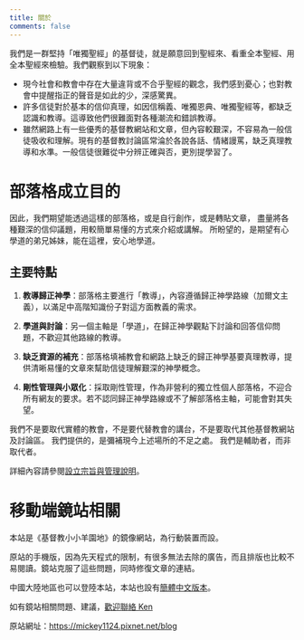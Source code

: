 ```yaml
---
title: 關於
comments: false
---
```


我們是一群堅持「唯獨聖經」的基督徒，就是願意回到聖經來、看重全本聖經、用全本聖經來檢驗。我們觀察到以下現象：

* 現今社會和教會中存在大量違背或不合乎聖經的觀念，我們感到憂心；也對教會中提醒指正的聲音是如此的少，深感驚異。
* 許多信徒對於基本的信仰真理，如因信稱義、唯獨恩典、唯獨聖經等，都缺乏認識和教導。這導致他們很難面對各種潮流和錯誤教導。
* 雖然網路上有一些優秀的基督教網站和文章，但內容較艱深，不容易為一般信徒吸收和理解。現有的基督教討論區常淪於各說各話、情緒謾罵，缺乏真理教導和水準。一般信徒很難從中分辨正確與否，更別提學習了。

# 部落格成立目的
因此，我們期望能透過這樣的部落格，或是自行創作，或是轉貼文章，
盡量將各種艱深的信仰議題，用較簡單易懂的方式來介紹或講解。
所盼望的，是期望有心學道的弟兄姊妹，能在這裡，安心地學道。

## 主要特點
1. **教導歸正神學**：部落格主要進行「教導」，內容遵循歸正神學路線（加爾文主義），以滿足中高階知識份子對這方面教義的需求。

2. **學道與討論**：另一個主軸是「學道」，在歸正神學觀點下討論和回答信仰問題，不歡迎其他路線的教導。

3. **缺乏資源的補充**：部落格填補教會和網路上缺乏的歸正神學基要真理教導，提供清晰易懂的文章來幫助信徒理解艱深的神學概念。

4. **剛性管理與小眾化**：採取剛性管理，作為非營利的獨立性個人部落格，不迎合所有網友的要求。若不認同歸正神學路線或不了解部落格主軸，可能會對其失望。

我們不是要取代實體的教會，不是要代替教會的講台，不是要取代其他基督教網站及討論區。
我們提供的，是彌補現今上述場所的不足之處。
我們是輔助者，而非取代者。

詳細內容請參閱[設立宗旨與管理說明](/categories/#%e8%a8%ad%e7%ab%8b%e5%ae%97%e6%97%a8%e8%88%87%e7%ae%a1%e7%90%86%e8%aa%aa%e6%98%8e/)。

# 移動端鏡站相關

本站是《基督教小小羊園地》的鏡像網站，為行動裝置而設。

原站的手機版，因為先天程式的限制，有很多無法去除的廣告，而且排版也比較不易閱讀。鏡站克服了這些問題，同時修復文章的連結。

中國大陸地區也可以登陸本站，本站也設有[簡體中文版本](/zh-cn)。

如有鏡站相關問題、建議，[歡迎聯絡 Ken](mailto:eiekenhung@gmail.com)

原站網址：https://mickey1124.pixnet.net/blog